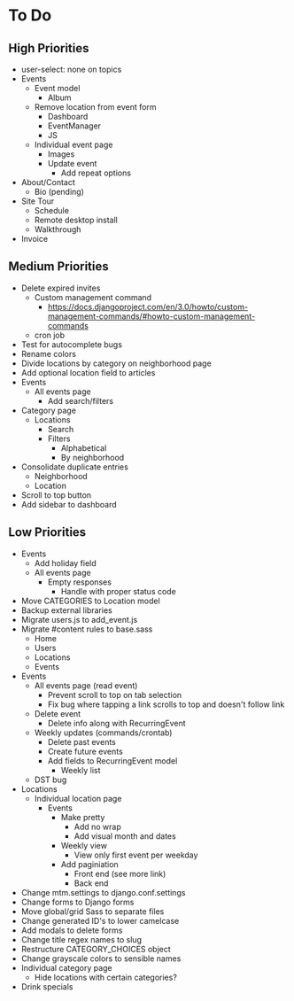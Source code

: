 # To Do

## High Priorities

- user-select: none on topics
- Events
  - Event model
    - Album
  - Remove location from event form
    - Dashboard
    - EventManager
    - JS
  - Individual event page
    - Images
    - Update event
      - Add repeat options
- About/Contact
  - Bio (pending)
- Site Tour
  - Schedule
  - Remote desktop install
  - Walkthrough
- Invoice

## Medium Priorities

- Delete expired invites
  - Custom management command
    - https://docs.djangoproject.com/en/3.0/howto/custom-management-commands/#howto-custom-management-commands
  - cron job
- Test for autocomplete bugs
- Rename colors
- Divide locations by category on neighborhood page
- Add optional location field to articles
- Events
  - All events page
    - Add search/filters
- Category page
  - Locations
    - Search
    - Filters
      - Alphabetical
      - By neighborhood
- Consolidate duplicate entries
  - Neighborhood
  - Location
- Scroll to top button
- Add sidebar to dashboard

## Low Priorities

- Events
  - Add holiday field
  - All events page
    - Empty responses
      - Handle with proper status code
- Move CATEGORIES to Location model
- Backup external libraries
- Migrate users.js to add_event.js
- Migrate #content rules to base.sass
  - Home
  - Users
  - Locations
  - Events
- Events
  - All events page (read event)
    - Prevent scroll to top on tab selection
    - Fix bug where tapping a link scrolls to top and doesn't follow link
  - Delete event
    - Delete info along with RecurringEvent
  - Weekly updates (commands/crontab)
    - Delete past events
    - Create future events
    - Add fields to RecurringEvent model
      - Weekly list
  - DST bug
- Locations
  - Individual location page
    - Events
      - Make pretty
        - Add no wrap
        - Add visual month and dates
      - Weekly view
        - View only first event per weekday
      - Add paginiation
        - Front end (see more link)
        - Back end
- Change mtm.settings to django.conf.settings
- Change forms to Django forms
- Move global/grid Sass to separate files
- Change generated ID's to lower camelcase
- Add modals to delete forms
- Change title regex names to slug
- Restructure CATEGORY_CHOICES object
- Change grayscale colors to sensible names
- Individual category page
  - Hide locations with certain categories?
- Drink specials
